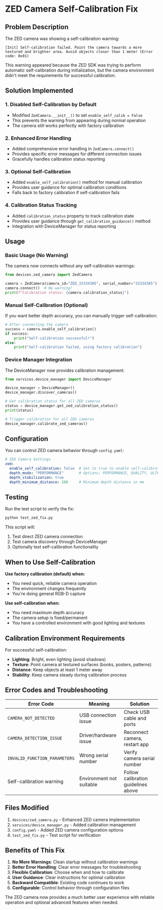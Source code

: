 # ZED Camera Self-Calibration Fix

## Problem Description

The ZED camera was showing a self-calibration warning:
```
[Init] Self-calibration failed. Point the camera towards a more textured and brighter area. Avoid objects closer than 1 meter (Error code: 0x01)
```

This warning appeared because the ZED SDK was trying to perform automatic self-calibration during initialization, but the camera environment didn't meet the requirements for successful calibration.

## Solution Implemented

### 1. Disabled Self-Calibration by Default
- Modified `ZedCamera.__init__()` to set `enable_self_calib = False`
- This prevents the warning from appearing during normal operation
- The camera still works perfectly with factory calibration

### 2. Enhanced Error Handling
- Added comprehensive error handling in `ZedCamera.connect()`
- Provides specific error messages for different connection issues
- Gracefully handles calibration status reporting

### 3. Optional Self-Calibration
- Added `enable_self_calibration()` method for manual calibration
- Provides user guidance for optimal calibration conditions
- Falls back to factory calibration if self-calibration fails

### 4. Calibration Status Tracking
- Added `calibration_status` property to track calibration state
- Provides user guidance through `get_calibration_guidance()` method
- Integration with DeviceManager for status reporting

## Usage

### Basic Usage (No Warning)
The camera now connects without any self-calibration warnings:

```python
from devices.zed_camera import ZedCamera

camera = ZedCamera(camera_id="ZED_33334385", serial_number="33334385")
camera.connect()  # No warning!
print(f"Calibration status: {camera.calibration_status}")
```

### Manual Self-Calibration (Optional)
If you want better depth accuracy, you can manually trigger self-calibration:

```python
# After connecting the camera
success = camera.enable_self_calibration()
if success:
    print("Self-calibration successful!")
else:
    print("Self-calibration failed, using factory calibration")
```

### Device Manager Integration
The DeviceManager now provides calibration management:

```python
from services.device_manager import DeviceManager

device_manager = DeviceManager()
device_manager.discover_cameras()

# Get calibration status for all ZED cameras
status = device_manager.get_zed_calibration_status()
print(status)

# Trigger calibration for all ZED cameras
device_manager.calibrate_zed_cameras()
```

## Configuration

You can control ZED camera behavior through `config.yaml`:

```yaml
# ZED Camera Settings
zed:
  enable_self_calibration: false  # Set to true to enable self-calibration on startup
  depth_mode: "PERFORMANCE"       # Options: PERFORMANCE, QUALITY, ULTRA, NEURAL
  depth_stabilization: true
  depth_minimum_distance: 200     # Minimum depth distance in mm
```

## Testing

Run the test script to verify the fix:

```bash
python test_zed_fix.py
```

This script will:
1. Test direct ZED camera connection
2. Test camera discovery through DeviceManager
3. Optionally test self-calibration functionality

## When to Use Self-Calibration

**Use factory calibration (default) when:**
- You need quick, reliable camera operation
- The environment changes frequently
- You're doing general RGB-D capture

**Use self-calibration when:**
- You need maximum depth accuracy
- The camera setup is fixed/permanent
- You have a controlled environment with good lighting and textures

## Calibration Environment Requirements

For successful self-calibration:
- **Lighting**: Bright, even lighting (avoid shadows)
- **Texture**: Point camera at textured surfaces (books, posters, patterns)
- **Distance**: Keep objects at least 1 meter away
- **Stability**: Keep camera steady during calibration process

## Error Codes and Troubleshooting

| Error Code | Meaning | Solution |
|------------|---------|----------|
| `CAMERA_NOT_DETECTED` | USB connection issue | Check USB cable and ports |
| `CAMERA_DETECTION_ISSUE` | Driver/hardware issue | Reconnect camera, restart app |
| `INVALID_FUNCTION_PARAMETERS` | Wrong serial number | Verify camera serial number |
| Self-calibration warning | Environment not suitable | Follow calibration guidelines above |

## Files Modified

1. `devices/zed_camera.py` - Enhanced ZED camera implementation
2. `services/device_manager.py` - Added calibration management
3. `config.yaml` - Added ZED camera configuration options
4. `test_zed_fix.py` - Test script for verification

## Benefits of This Fix

1. **No More Warnings**: Clean startup without calibration warnings
2. **Better Error Handling**: Clear error messages for troubleshooting
3. **Flexible Calibration**: Choose when and how to calibrate
4. **User Guidance**: Clear instructions for optimal calibration
5. **Backward Compatible**: Existing code continues to work
6. **Configurable**: Control behavior through configuration files

The ZED camera now provides a much better user experience with reliable operation and optional advanced features when needed.
